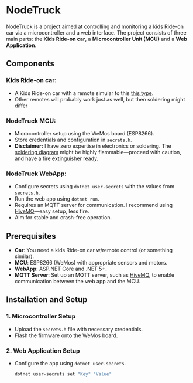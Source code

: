 # NodeTruck

NodeTruck is a project aimed at controlling and monitoring a kids Ride-on car via a microcontroller and a web interface. The project consists of three main parts: the **Kids Ride-on car**, a **Microcontroller Unit (MCU)** and a **Web Application**.

## Components

### Kids Ride-on car:
- A Kids Ride-on car with a remote simular to this [this type](https://www.aliexpress.com/item/1005007166105465.html).
- Other remotes will probably work just as well, but then soldering might differ

### NodeTruck MCU:
- Microcontroller setup using the WeMos board (ESP8266).
- Store credentials and configuration in `secrets.h`.
- **Disclaimer:** I have zero expertise in electronics or soldering. The [soldering diagram](https://github.com/martinpartin/NodeTruck/blob/6b665cc0c752c294dc6a638f0e604b1d3ef2b887/docs/circuit.drawio.png) might be highly flammable—proceed with caution, and have a fire extinguisher ready.

### NodeTruck WebApp:
- Configure secrets using `dotnet user-secrets` with the values from `secrets.h`.
- Run the web app using `dotnet run`.
- Requires an MQTT server for communication. I recommend using [HiveMQ](https://www.hivemq.com/)—easy setup, less fire.
- Aim for stable and crash-free operation.

## Prerequisites
- **Car**: You need a kids Ride-on car w/remote control (or something similar).
- **MCU**: ESP8266 (WeMos) with appropriate sensors and motors.
- **WebApp**: ASP.NET Core and .NET 5+.
- **MQTT Server**: Set up an MQTT server, such as [HiveMQ](https://www.hivemq.com/), to enable communication between the web app and the MCU.

## Installation and Setup

### 1. Microcontroller Setup
- Upload the `secrets.h` file with necessary credentials.
- Flash the firmware onto the WeMos board.

### 2. Web Application Setup
- Configure the app using `dotnet user-secrets`.
  ```bash
  dotnet user-secrets set "Key" "Value"
